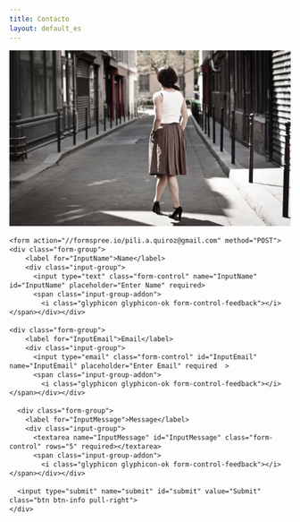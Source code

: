 ```yaml
---
title: Contacto
layout: default_es
---
```


<div class="row">
  <div class="col-md-12">
      <img class="img-title" src="/assets/pics/pic_025.jpg">
    </div>
</div>

<div class="row">
    <div class="col-md-12">

    <form action="//formspree.io/pili.a.quiroz@gmail.com" method="POST">
    <div class="form-group">
        <label for="InputName">Name</label>
        <div class="input-group">
          <input type="text" class="form-control" name="InputName" id="InputName" placeholder="Enter Name" required>
          <span class="input-group-addon">
            <i class="glyphicon glyphicon-ok form-control-feedback"></i></span></div></div>

    <div class="form-group">
        <label for="InputEmail">Email</label>
        <div class="input-group">
          <input type="email" class="form-control" id="InputEmail" name="InputEmail" placeholder="Enter Email" required  >
          <span class="input-group-addon">
            <i class="glyphicon glyphicon-ok form-control-feedback"></i></span></div></div>

      <div class="form-group">
        <label for="InputMessage">Message</label>
        <div class="input-group">
          <textarea name="InputMessage" id="InputMessage" class="form-control" rows="5" required></textarea>
          <span class="input-group-addon">
            <i class="glyphicon glyphicon-ok form-control-feedback"></i></span></div></div>

      <input type="submit" name="submit" id="submit" value="Submit" class="btn btn-info pull-right">
    </div>
  </form>
</div>
</div>
</div>
